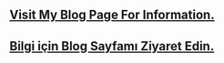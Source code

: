 ## [Visit My Blog Page For Information.](https://www.mustafasitlab.com/2023/07/physical-security-system-room-esp32-project.html)
## [Bilgi için Blog Sayfamı Ziyaret Edin.](https://www.mustafasitlab.com/2023/07/physical-security-system-room-esp32-project.html)
